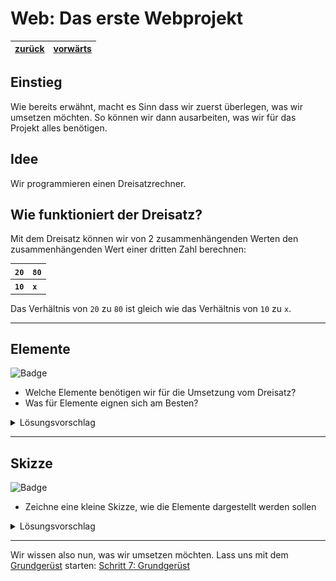 # Web: Das erste Webprojekt

| [zurück](05-Javascript-Grundlagen.md) | [vorwärts][1] |
| --- | --- |

## Einstieg

Wie bereits erwähnt, macht es Sinn dass wir zuerst überlegen, was wir umsetzen möchten.
So können wir dann ausarbeiten, was wir für das Projekt alles benötigen.

## Idee

Wir programmieren einen Dreisatzrechner.

## Wie funktioniert der Dreisatz?

Mit dem Dreisatz können wir von 2 zusammenhängenden Werten den zusammenhängenden Wert einer dritten Zahl berechnen:

| `20` | `80` |
| --- | --- |
| **`10`** | **`x`** |

Das Verhältnis von `20` zu `80` ist gleich wie das Verhältnis von `10` zu `x`.

---

## Elemente

![Badge](https://img.shields.io/static/v1?label=Aufgabe&message=Du%20bist%20dran&color=orange)

- Welche Elemente benötigen wir für die Umsetzung vom Dreisatz?
- Was für Elemente eignen sich am Besten?

<details>
<summary>Lösungsvorschlag</summary>

- Titel: `<h1>`
- Eventuell Text für Erklärung: `<p>`
- Drei Felder für die Eingabe der drei Zahlen: `<input>`
- Ein Feld für die Lösung: `<p>` oder `<input readonly>`
- Ein Knopf, damit die Berechnung startet: `<button>`

Bei dieser Aufgabe gibt es nicht die eine Lösung. Aber immer einen Lösungsvorschlag.
</details>

---

## Skizze

![Badge](https://img.shields.io/static/v1?label=Aufgabe&message=Du%20bist%20dran&color=orange)

- Zeichne eine kleine Skizze, wie die Elemente dargestellt werden sollen

<details>
<summary>Lösungsvorschlag</summary>

![Skizze](../dreisatz/skizze.png)

Bei dieser Aufgabe gibt es nicht die eine Lösung. Aber immer einen Lösungsvorschlag.

PS: Diese Skizze habe ich mit dem Tool [app.diagrams.net](https://app.diagrams.net/) gezeichnet. 
</details>

---

Wir wissen also nun, was wir umsetzen möchten. Lass uns mit dem [Grundgerüst][1] starten: [Schritt 7: Grundgerüst][1]

[1]: 07-Grundgeruest.md
